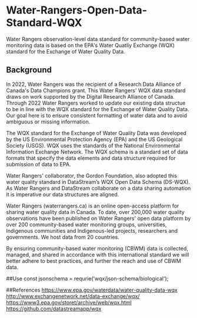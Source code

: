 # Water-Rangers-Open-Data-Standard-WQX
Water Rangers observation-level data standard for community-based water monitoring data is based on the EPA's Water Quatliy Exchange (WQX) standard for the Exchange of Water Quality Data.

## Background

In 2022, Water Rangers was the recipient of a Research Data Alliance of Canada's Data Champions grant. This Water Rangers' WQX data standard draws on work supported by the Digital Research Alliance of Canada. Through 2022 Water Rangers worked to update our existing data structue to be in line with the WQX standard for the Exchange of Water Quality Data. Our goal here is to ensure consistent formatting of water data and to avoid ambiguous or missing information. 

The WQX standard for the Exchange of Water Quality Data was developed by the US Environmental Protection Agency (EPA) and the US Geological Society (USGS). WQX uses the standards of the National Environmental Information Exchange Network. The WQX schema is a standard set of data formats that specify the data elements and data structure required for submission of data to EPA. 

Water Rangers' collaborator, the Gordon Foundation, also adopted this water quality standard in DataStream’s WQX Open Data Schema (DS-WQX). As Water Rangers and DataStream collaborate on a data sharing automation it is imperative our data structures are aligned. 

Water Rangers (waterrangers.ca) is an online open-access platform for sharing water quality data in Canada.  To date, over 200,000 water quality observations have been published on Water Rangers' open data platform by over 200 community-based water monitoring groups, universities, Indigenous communities and Indigenous-led projects, researchers and governments. We host data from 20 countries. 

By ensuring community-based water monitoring (CBWM) data is collected, managed, and shared in accordance with this international standard we will better adhere to best practices, and further the reach and use of CBWM data.

##Use
const jsonschema = requrie('wqx/json-schema/biological');


##References
https://www.epa.gov/waterdata/water-quality-data-wqx
http://www.exchangenetwork.net/data-exchange/wqx/
https://www3.epa.gov/storet/archive/web/wqx.html
https://github.com/datastreamapp/wqx
